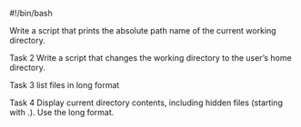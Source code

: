 #!/bin/bash

Write a script that prints the absolute path name of the current working directory.

Task 2 Write a script that changes the working directory to the user’s home directory.

Task 3 list files in long format

Task 4 Display current directory contents, including hidden files (starting with .). Use the long format.

